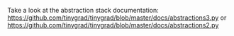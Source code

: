 Take a look at the abstraction stack documentation: <https://github.com/tinygrad/tinygrad/blob/master/docs/abstractions3.py> or <https://github.com/tinygrad/tinygrad/blob/master/docs/abstractions2.py>
